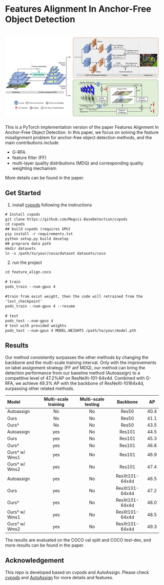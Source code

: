 # Features Alignment In Anchor-Free Object Detection

# ![pipeline](./pipeline.png)

This is a PyTorch implementation version of the paper Features Alignment In Anchor-Free Object Detection. In this paper, we focus on solving the feature misalignment problem for anchor-free object detection methods, and the main contributions include
- G-RFA
- feature ﬁlter (FF)
- multi-layer quality distributions (MDQ) and corresponding quality weighting mechanism

More details can be found in the paper.
## Get Started

1. install [cvpods](https://github.com/Megvii-BaseDetection/cvpods) following the instructions

```shell
# Install cvpods
git clone https://github.com/Megvii-BaseDetection/cvpods
cd cvpods 
## build cvpods (requires GPU)
pip install -r requirements.txt
python setup.py build develop
## preprare data path
mkdir datasets
ln -s /path/to/your/coco/dataset datasets/coco
```

2. run the project

```shell
cd feature_align.coco

# train
pods_train --num-gpus 4

#train from exist weight, then the code will retrained from the 'last_checkpoint'
pods_train --num-gpus 4 --resume

# test
pods_test --num-gpus 4
# test with provided weights
pods_test --num-gpus 4 MODEL.WEIGHTS /path/to/your/model.pth
```



## Results
Our method consistently surpasses the other methods by changing the backbone and the multi-scale training interval. Only with the improvements on label assignment strategy (FF anf MDQ), our method can bring the detection performance from our baseline method (Autoassign) to a competitive level of 47.2\%AP on ResNeXt-101-64x4d. Combined with G-RFA, we achieve 49.3\% AP with the backbone of ResNeXt-10164x4d, surpassing other related methods.

| Model | Multi-scale training | Multi-scale testing | Backbone | AP |
|:--- |:--------------------:|:--------------------:|:-----------------:|:-------:|
| Autoassign | No | No | Res50 | 40.4 |
| Ours | No | No | Res50 | 41.1 |
| Ours† | No | No | Res50 | 43.5 |
| Autoassign | yes | No | Res101 | 44.5 |
| Ours | yes | No | Res101 | 45.3 |
| Ours† | yes | No | Res101 | 46.8 |
| Ours† w/ Wms1 | yes | No | Res101 | 46.9 |
| Ours† w/ Wms2 | yes | No | Res101 | 47.4 |
| Autoassign | yes | No | ResXt101-64x4d| 46.5 |
| Ours | yes | No | ResXt101-64x4d | 47.2 |
| Ours† | yes | No | ResXt101-64x4d | 48.0 |
| Ours† w/ Wms1 | yes | No | ResXt101-64x4d | 48.5 |
| Ours† w/ Wms2 | yes | No | ResXt101-64x4d | 49.3 |

The results are evaluated on the COCO val split and COCO test-dev, and more results can be found in the paper.

## Acknowledgement

This repo is developed based on cvpods and AutoAssign. Please check [cvpods](https://github.com/Megvii-BaseDetection/cvpods) and [AutoAssign](https://github.com/Megvii-BaseDetection/AutoAssign) for more details and features.


